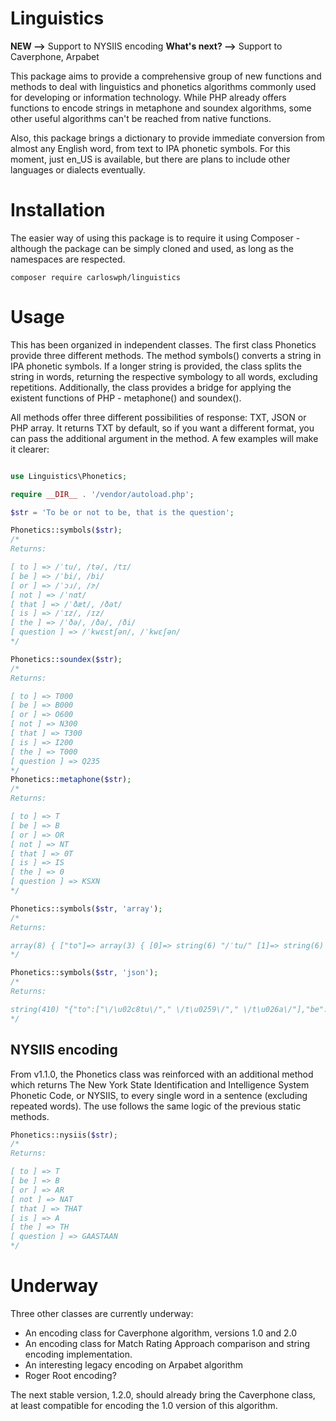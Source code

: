 # Linguistics

**NEW -->** Support to  NYSIIS encoding
**What's next? -->** Support to Caverphone, Arpabet
 
This package aims to provide a comprehensive group of new functions and methods to deal with linguistics and phonetics algorithms commonly used for developing or information technology. While PHP already offers functions to encode strings in metaphone and soundex algorithms, some other useful algorithms can't be reached from native functions.

Also, this package brings a dictionary to provide immediate conversion from almost any English word, from text to IPA phonetic symbols. For this moment, just en_US is available, but there are plans to include other languages or dialects eventually. 

# Installation

The easier way of using this package is to require it using Composer - although the package can be simply cloned and used, as long as the namespaces are respected.

`composer require carloswph/linguistics`

# Usage

This has been organized in independent classes. The first class Phonetics provide three different methods. The method symbols() converts a string in IPA phonetic symbols. If a longer string is provided, the class splits the string in words, returning the respective symbology to all words, excluding repetitions. Additionally, the class provides a bridge for applying the existent functions of PHP - metaphone() and soundex().

All methods offer three different possibilities of response: TXT, JSON or PHP array. It returns TXT by default, so if you want a different format, you can pass the additional argument in the method. A few examples will make it clearer:

```php

use Linguistics\Phonetics;

require __DIR__ . '/vendor/autoload.php';

$str = 'To be or not to be, that is the question';

Phonetics::symbols($str);
/*
Returns:

[ to ] => /ˈtu/, /tə/, /tɪ/
[ be ] => /ˈbi/, /bi/
[ or ] => /ˈɔɹ/, /ɝ/
[ not ] => /ˈnɑt/
[ that ] => /ˈðæt/, /ðət/
[ is ] => /ˈɪz/, /ɪz/
[ the ] => /ˈðə/, /ðə/, /ði/
[ question ] => /ˈkwɛstʃən/, /ˈkwɛʃən/
*/

Phonetics::soundex($str);
/*
Returns:

[ to ] => T000
[ be ] => B000
[ or ] => O600
[ not ] => N300
[ that ] => T300
[ is ] => I200
[ the ] => T000
[ question ] => Q235
*/
Phonetics::metaphone($str);
/*
Returns:

[ to ] => T
[ be ] => B
[ or ] => OR
[ not ] => NT
[ that ] => 0T
[ is ] => IS
[ the ] => 0
[ question ] => KSXN
*/

Phonetics::symbols($str, 'array');
/*
Returns:

array(8) { ["to"]=> array(3) { [0]=> string(6) "/ˈtu/" [1]=> string(6) " /tə/" [2]=> string(6) " /tɪ/" } ["be"]=> array(2) { [0]=> string(6) "/ˈbi/" [1]=> string(5) " /bi/" } ["or"]=> array(2) { [0]=> string(8) "/ˈɔɹ/" [1]=> string(5) " /ɝ/" } ["not"]=> array(1) { [0]=> string(8) "/ˈnɑt/" } ["that"]=> array(2) { [0]=> string(9) "/ˈðæt/" [1]=> string(8) " /ðət/" } ["is"]=> array(2) { [0]=> string(7) "/ˈɪz/" [1]=> string(6) " /ɪz/" } ["the"]=> array(3) { [0]=> string(8) "/ˈðə/" [1]=> string(7) " /ðə/" [2]=> string(6) " /ði/" } ["question"]=> array(2) { [0]=> string(15) "/ˈkwɛstʃən/" [1]=> string(14) " /ˈkwɛʃən/" } }
*/

Phonetics::symbols($str, 'json');
/*
Returns:

string(410) "{"to":["\/\u02c8tu\/"," \/t\u0259\/"," \/t\u026a\/"],"be":["\/\u02c8bi\/"," \/bi\/"],"or":["\/\u02c8\u0254\u0279\/"," \/\u025d\/"],"not":["\/\u02c8n\u0251t\/"],"that":["\/\u02c8\u00f0\u00e6t\/"," \/\u00f0\u0259t\/"],"is":["\/\u02c8\u026az\/"," \/\u026az\/"],"the":["\/\u02c8\u00f0\u0259\/"," \/\u00f0\u0259\/"," \/\u00f0i\/"],"question":["\/\u02c8kw\u025bst\u0283\u0259n\/"," \/\u02c8kw\u025b\u0283\u0259n\/"]}"
*/
```
## NYSIIS encoding

From v1.1.0, the Phonetics class was reinforced with an additional method which returns The New York State Identification and Intelligence System Phonetic Code, or NYSIIS, to every single word in a sentence (excluding repeated words). The use follows the same logic of the previous static methods.

```php
Phonetics::nysiis($str);
/*
Returns:

[ to ] => T
[ be ] => B
[ or ] => AR
[ not ] => NAT
[ that ] => THAT
[ is ] => A
[ the ] => TH
[ question ] => GAASTAAN
*/
```



# Underway

Three other classes are currently underway:

* An encoding class for Caverphone algorithm, versions 1.0 and 2.0
* An encoding class for Match Rating Approach comparison and string encoding implementation.
* An interesting legacy encoding on Arpabet algorithm
* Roger Root encoding?

The next stable version, 1.2.0, should already bring the Caverphone class, at least compatible for encoding the 1.0 version of this algorithm.
